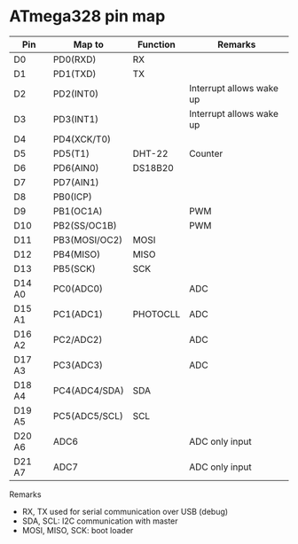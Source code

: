 
# ATmega328 pin map

| Pin    | Map to        | Function | Remarks
| ------ | ------------- | -------- | -------
| D0     | PD0(RXD)      | RX       |
| D1     | PD1(TXD)      | TX       |
| D2     | PD2(INT0)     |          | Interrupt allows wake up
| D3     | PD3(INT1)     |          | Interrupt allows wake up
| D4     | PD4(XCK/T0)   |          |
| D5     | PD5(T1)       | DHT-22   | Counter
| D6     | PD6(AIN0)     | DS18B20  |
| D7     | PD7(AIN1)     |          |
| D8     | PB0(ICP)      |          |
| D9     | PB1(OC1A)     |          | PWM
| D10    | PB2(SS/OC1B)  |          | PWM
| D11    | PB3(MOSI/OC2) | MOSI     |
| D12    | PB4(MISO)     | MISO     |
| D13    | PB5(SCK)      | SCK      |
| D14 A0 | PC0(ADC0)     |          | ADC
| D15 A1 | PC1(ADC1)     | PHOTOCLL | ADC
| D16 A2 | PC2/ADC2)     |          | ADC
| D17 A3 | PC3(ADC3)     |          | ADC
| D18 A4 | PC4(ADC4/SDA) | SDA      |
| D19 A5 | PC5(ADC5/SCL) | SCL      |
| D20 A6 | ADC6          |          | ADC only input
| D21 A7 | ADC7          |          | ADC only input

Remarks
* RX, TX used for serial communication over USB (debug)
* SDA, SCL: I2C communication with master
* MOSI, MISO, SCK: boot loader
